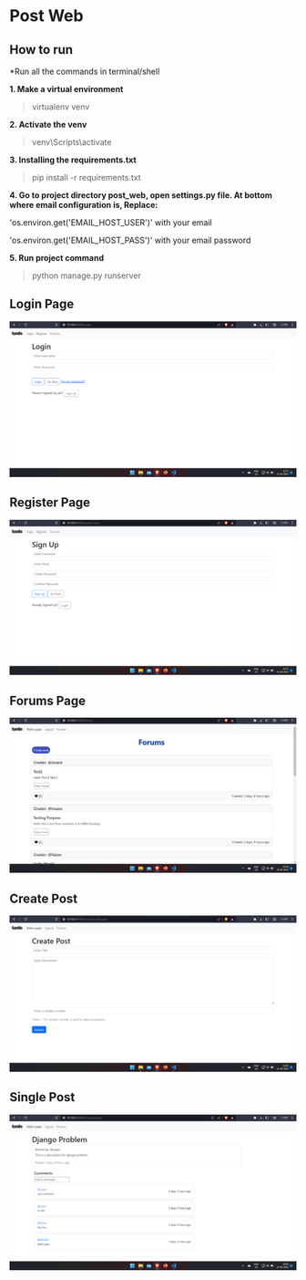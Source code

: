 ﻿# Post Web

## How to run

*Run all the commands in terminal/shell

**1. Make a virtual environment**
> virtualenv venv

**2. Activate the venv**
> venv\Scripts\activate

**3. Installing the requirements.txt**
> pip install -r requirements.txt

**4. Go to project directory post_web, open settings.py file. At bottom where email configuration is, Replace:**

'os.environ.get('EMAIL_HOST_USER')' with your email

'os.environ.get('EMAIL_HOST_PASS')' with your email password
 
**5. Run project command**
> python manage.py runserver

## Login Page

<img src="screenshots/login.png" />

## Register Page

<img src="screenshots/register.png" />

## Forums Page

<img src="screenshots/forums.png" />

## Create Post

<img src="screenshots/create-post.png" />

## Single Post

<img src="screenshots/post.png" />

